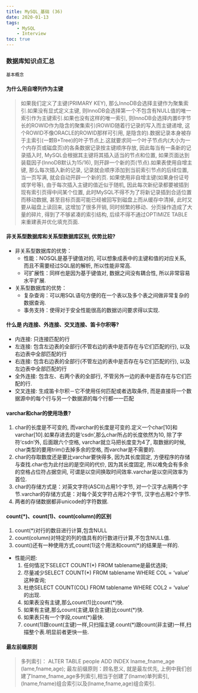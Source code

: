 ```yaml
---
title: MySQL_基础 (36)
date: 2020-01-13
tags: 
    - MySQL 
    - Interview
toc: true
---
```


### 数据库知识点汇总
    基本概念

<!-- more -->

#### 为什么用自增列作为主键
>如果我们定义了主键(PRIMARY KEY), 那么InnoDB会选择主键作为聚集索引.如果没有显式定义主键, 则InnoDB会选择第一个不包含有NULL值的唯一索引作为主键索引.如果也没有这样的唯一索引, 则InnoDB会选择内置6字节长的ROWID作为隐含的聚集索引(ROWID随着行记录的写入而主键递增, 这个ROWID不像ORACLE的ROWID那样可引用, 是隐含的).数据记录本身被存于主索引(一颗B+Tree)的叶子节点上.这就要求同一个叶子节点内(大小为一个内存页或磁盘页)的各条数据记录按主键顺序存放, 因此每当有一条新的记录插入时, MySQL会根据其主键将其插入适当的节点和位置, 如果页面达到装载因子(InnoDB默认为15/16), 则开辟一个新的页(节点).如果表使用自增主键, 那么每次插入新的记录, 记录就会顺序添加到当前索引节点的后续位置, 当一页写满, 就会自动开辟一个新的页. 如果使用非自增主键(如果身份证号或学号等), 由于每次插入主键的值近似于随机, 因此每次新纪录都要被插到现有索引页得中间某个位置, 此时MySQL不得不为了将新记录插到合适位置而移动数据, 甚至目标页面可能已经被回写到磁盘上而从缓存中清掉, 此时又要从磁盘上读回来, 这增加了很多开销, 同时频繁的移动、分页操作造成了大量的碎片, 得到了不够紧凑的索引结构, 后续不得不通过OPTIMIZE TABLE来重建表并优化填充页面.

#### 非关系型数据库和关系型数据库区别, 优势比较?
- 非关系型数据库的优势：
    * 性能：NOSQL是基于键值对的, 可以想象成表中的主键和值的对应关系, 而且不需要经过SQL层的解析, 所以性能非常高.
    * 可扩展性：同样也是因为基于键值对, 数据之间没有耦合性, 所以非常容易水平扩展.
- 关系型数据库的优势：
    * 复杂查询：可以用SQL语句方便的在一个表以及多个表之间做非常复杂的数据查询.
    * 事务支持：使得对于安全性能很高的数据访问要求得以实现.

#### 什么是 内连接、外连接、交叉连接、笛卡尔积等?
- 内连接: 只连接匹配的行
- 左连接: 包含左边表的全部行(不管右边的表中是否存在与它们匹配的行), 以及右边表中全部匹配的行
- 右连接: 包含右边表的全部行(不管左边的表中是否存在与它们匹配的行), 以及左边表中全部匹配的行
- 全外连接: 包含左、右两个表的全部行, 不管另外一边的表中是否存在与它们匹配的行.
- 交叉连接: 生成笛卡尔积－它不使用任何匹配或者选取条件, 而是直接将一个数据源中的每个行与另一个数据源的每个行都一一匹配

#### varchar和char的使用场景?
1. char的长度是不可变的, 而varchar的长度是可变的.定义一个char[10]和varchar[10].如果存进去的是‘csdn’,那么char所占的长度依然为10, 除了字符‘csdn’外, 后面跟六个空格, varchar就立马把长度变为4了, 取数据的时候, char类型的要用trim()去掉多余的空格, 而varchar是不需要的.
2. char的存取数度还是要比varchar要快得多, 因为其长度固定, 方便程序的存储与查找.char也为此付出的是空间的代价, 因为其长度固定, 所以难免会有多余的空格占位符占据空间, 可谓是以空间换取时间效率.varchar是以空间效率为首位.
3. char的存储方式是：对英文字符(ASCII)占用1个字节, 对一个汉字占用两个字节.varchar的存储方式是：对每个英文字符占用2个字节, 汉字也占用2个字节.
4. 两者的存储数据都非unicode的字符数据.

#### count(*)、count(1)、count(column)的区别
1. count(*)对行的数目进行计算,包含NULL
2. count(column)对特定的列的值具有的行数进行计算,不包含NULL值.
3. count()还有一种使用方式,count(1)这个用法和count(*)的结果是一样的.
- 性能问题:
    1. 任何情况下SELECT COUNT(*) FROM tablename是最优选择;
    2. 尽量减少SELECT COUNT(*) FROM tablename WHERE COL = ‘value’ 这种查询;
    3. 杜绝SELECT COUNT(COL) FROM tablename WHERE COL2 = ‘value’ 的出现.
    4. 如果表没有主键,那么count(1)比count(*)快.
    5. 如果有主键,那么count(主键,联合主键)比count(*)快.
    6. 如果表只有一个字段,count(*)最快.
    7. count(1)跟count(主键)一样,只扫描主键.count(*)跟count(非主键)一样,扫描整个表.明显前者更快一些.

#### 最左前缀原则
> 多列索引： ALTER TABLE people ADD INDEX lname_fname_age (lame,fname,age);
> 最左前缀原则：顾名思义, 就是最左优先, 上例中我们创建了lname_fname_age多列索引,相当于创建了(lname)单列索引, (lname,fname)组合索引以及(lname,fname,age)组合索引.

